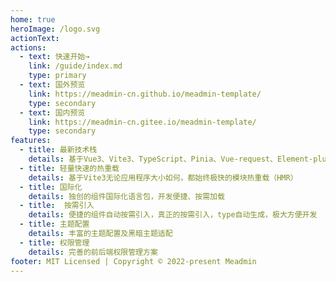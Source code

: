 ```yaml
---
home: true
heroImage: /logo.svg
actionText: 
actions:
  - text: 快速开始→
    link: /guide/index.md
    type: primary
  - text: 国外预览
    link: https://meadmin-cn.github.io/meadmin-template/
    type: secondary
  - text: 国内预览
    link: https://meadmin-cn.gitee.io/meadmin-template/
    type: secondary
features:
  - title: 最新技术栈
    details: 基于Vue3、Vite3、TypeScript、Pinia、Vue-request、Element-plus等最新技术栈开发
  - title: 轻量快速的热重载
    details: 基于Vite3无论应用程序大小如何，都始终极快的模块热重载（HMR）
  - title: 国际化
    details: 独创的组件国际化语言包，开发便捷、按需加载
  - title:  按需引入
    details: 便捷的组件自动按需引入，真正的按需引入，type自动生成，极大方便开发
  - title: 主题配置
    details: 丰富的主题配置及黑暗主题适配
  - title: 权限管理
    details: 完善的前后端权限管理方案
footer: MIT Licensed | Copyright © 2022-present Meadmin
---
```

